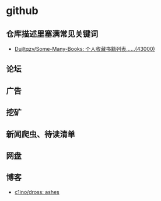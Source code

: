 # github
## 仓库描述里塞满常见关键词
- [Dujltqzv/Some-Many-Books: 个人收藏书籍列表……(43000)](https://github.com/Dujltqzv/Some-Many-Books)
## 论坛
## 广告
## 挖矿
## 新闻爬虫、待读清单
## 网盘
## 博客
- [c1ino/dross: ashes](https://github.com/c1ino/dross)
